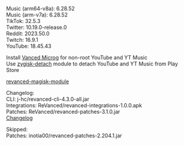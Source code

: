 Music (arm64-v8a): 6.28.52  
Music (arm-v7a): 6.28.52  
TikTok: 32.5.3  
Twitter: 10.19.0-release.0  
Reddit: 2023.50.0  
Twitch: 16.9.1  
YouTube: 18.45.43  

Install [Vanced Microg](https://github.com/TeamVanced/VancedMicroG/releases) for non-root YouTube and YT Music  
Use [zygisk-detach](https://github.com/j-hc/zygisk-detach) module to detach YouTube and YT Music from Play Store  

[revanced-magisk-module](https://github.com/j-hc/revanced-magisk-module)  

Changelog:  
CLI: j-hc/revanced-cli-4.3.0-all.jar  
Integrations: ReVanced/revanced-integrations-1.0.0.apk  
Patches: ReVanced/revanced-patches-3.1.0.jar  
[Changelog](https://github.com/ReVanced/revanced-patches/releases/tag/v3.1.0)  

Skipped:  
Patches: inotia00/revanced-patches-2.204.1.jar    
